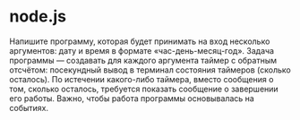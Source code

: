 # node.js

Напишите программу, которая будет принимать на вход несколько аргументов: дату и время в
формате «час-день-месяц-год». Задача программы — создавать для каждого аргумента
таймер с обратным отсчётом: посекундный вывод в терминал состояния таймеров (сколько
осталось). По истечении какого-либо таймера, вместо сообщения о том, сколько осталось,
требуется показать сообщение о завершении его работы. Важно, чтобы работа программы
основывалась на событиях.